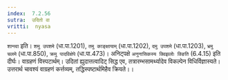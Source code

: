 ```yaml
---
index:  7.2.56
sutra:  उदितो वा
vritti:  nyasa
---
```


`शान्त्वा` इति। `शमु उपशमे` (धा.पा.1201), `तमु काङ्क्षायाम्` (धा.पा.1202), `दमु उपशमे` (धा.पा.1203), `भ्रमु चलमे` (धा.पा.850), `क्रमु पादविक्षेपे` (धा.पा.473)। अनिट्पक्षे `अनुनासिकस्य क्विझलोः क्ङिति` (6.4.15) इति दीर्घः।
वाग्रहणं विस्पटार्थम्। उदितां ह्युदात्तत्वादिट् सिद्ध एव, तत्रारम्भसामर्थ्यादेव विकल्पेन विधिर्विज्ञास्यते। उत्तरार्थ चावश्यं वाग्रहणं कर्त्तव्यम्, तद्धिस्पष्टार्थमिहैव क्रियते।।

